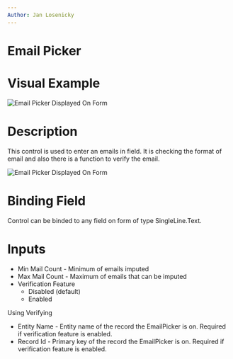 ```yaml
---
Author: Jan Losenicky
---
```


# Email Picker

# Visual Example

![Email Picker Displayed On Form](src\.vuepress\public\.attachments\applications\Controls\emailpickercontrol.png)

# Description

This control is used to enter an emails in field. It is checking the format of email and also there is a function to verify the email.

![Email Picker Displayed On Form](/.attachments/Controls/emailpickerverifying.png)

# Binding Field

Control can be binded to any field on form of type SingleLine.Text.

# Inputs

- Min Mail Count - Minimum of emails imputed
- Max Mail Count - Maximum of emails that can be imputed
- Verification Feature
    - Disabled (default)
    - Enabled

Using Verifying
- Entity Name - Entity name of the record the EmailPicker is on. Required if verification feature is enabled.
- Record Id - Primary key of the record the EmailPicker is on. Required if verification feature is enabled.